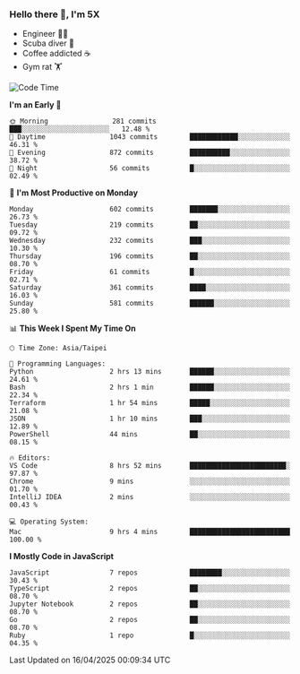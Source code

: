 ### Hello there 👋, I'm 5X

* Engineer 👨‍💻
* Scuba diver 🤿
* Coffee addicted ☕️
* Gym rat 🏋️

<!--START_SECTION:waka-->
![Code Time](http://img.shields.io/badge/Code%20Time-1%2C546%20hrs%2049%20mins-blue)

**I'm an Early 🐤** 

```text
🌞 Morning                281 commits         ███░░░░░░░░░░░░░░░░░░░░░░   12.48 % 
🌆 Daytime                1043 commits        ████████████░░░░░░░░░░░░░   46.31 % 
🌃 Evening                872 commits         ██████████░░░░░░░░░░░░░░░   38.72 % 
🌙 Night                  56 commits          █░░░░░░░░░░░░░░░░░░░░░░░░   02.49 % 
```
📅 **I'm Most Productive on Monday** 

```text
Monday                   602 commits         ███████░░░░░░░░░░░░░░░░░░   26.73 % 
Tuesday                  219 commits         ██░░░░░░░░░░░░░░░░░░░░░░░   09.72 % 
Wednesday                232 commits         ███░░░░░░░░░░░░░░░░░░░░░░   10.30 % 
Thursday                 196 commits         ██░░░░░░░░░░░░░░░░░░░░░░░   08.70 % 
Friday                   61 commits          █░░░░░░░░░░░░░░░░░░░░░░░░   02.71 % 
Saturday                 361 commits         ████░░░░░░░░░░░░░░░░░░░░░   16.03 % 
Sunday                   581 commits         ██████░░░░░░░░░░░░░░░░░░░   25.80 % 
```


📊 **This Week I Spent My Time On** 

```text
🕑︎ Time Zone: Asia/Taipei

💬 Programming Languages: 
Python                   2 hrs 13 mins       ██████░░░░░░░░░░░░░░░░░░░   24.61 % 
Bash                     2 hrs 1 min         ██████░░░░░░░░░░░░░░░░░░░   22.34 % 
Terraform                1 hr 54 mins        █████░░░░░░░░░░░░░░░░░░░░   21.08 % 
JSON                     1 hr 10 mins        ███░░░░░░░░░░░░░░░░░░░░░░   12.89 % 
PowerShell               44 mins             ██░░░░░░░░░░░░░░░░░░░░░░░   08.15 % 

🔥 Editors: 
VS Code                  8 hrs 52 mins       ████████████████████████░   97.87 % 
Chrome                   9 mins              ░░░░░░░░░░░░░░░░░░░░░░░░░   01.70 % 
IntelliJ IDEA            2 mins              ░░░░░░░░░░░░░░░░░░░░░░░░░   00.43 % 

💻 Operating System: 
Mac                      9 hrs 4 mins        █████████████████████████   100.00 % 
```

**I Mostly Code in JavaScript** 

```text
JavaScript               7 repos             ████████░░░░░░░░░░░░░░░░░   30.43 % 
TypeScript               2 repos             ██░░░░░░░░░░░░░░░░░░░░░░░   08.70 % 
Jupyter Notebook         2 repos             ██░░░░░░░░░░░░░░░░░░░░░░░   08.70 % 
Go                       2 repos             ██░░░░░░░░░░░░░░░░░░░░░░░   08.70 % 
Ruby                     1 repo              █░░░░░░░░░░░░░░░░░░░░░░░░   04.35 % 
```




 Last Updated on 16/04/2025 00:09:34 UTC
<!--END_SECTION:waka-->
